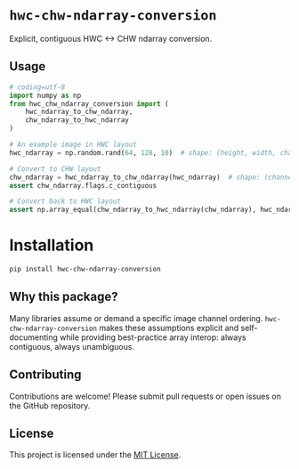 # `hwc-chw-ndarray-conversion`

Explicit, contiguous HWC <-> CHW ndarray conversion.

## Usage

```python
# coding=utf-8
import numpy as np
from hwc_chw_ndarray_conversion import (
    hwc_ndarray_to_chw_ndarray,
    chw_ndarray_to_hwc_ndarray
)

# An example image in HWC layout
hwc_ndarray = np.random.rand(64, 128, 10)  # shape: (height, width, channel)

# Convert to CHW layout
chw_ndarray = hwc_ndarray_to_chw_ndarray(hwc_ndarray)  # shape: (channel, height, width)
assert chw_ndarray.flags.c_contiguous

# Convert back to HWC layout
assert np.array_equal(chw_ndarray_to_hwc_ndarray(chw_ndarray), hwc_ndarray)
```

# Installation

```bash
pip install hwc-chw-ndarray-conversion
```

## Why this package?

Many libraries assume or demand a specific image channel ordering. `hwc-chw-ndarray-conversion` makes these assumptions explicit and self-documenting while providing best-practice array interop: always contiguous, always unambiguous.

## Contributing

Contributions are welcome! Please submit pull requests or open issues on the GitHub repository.

## License

This project is licensed under the [MIT License](LICENSE).